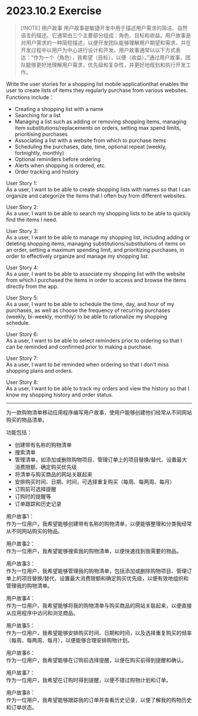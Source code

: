 # 2023.10.2 Exercise

> [!NOTE] 用户故事
> 用户故事是敏捷开发中用于描述用户需求的简洁、自然语言的描述。它通常由三个主要部分组成：角色、目标和收益。用户故事是对用户需求的一种简短描述，以便开发团队能够理解用户期望和需求，并在开发过程中以用户为中心进行设计和开发。用户故事通常以以下方式表达：“作为一个（角色），我希望（目标），以便（收益）。”通过用户故事，团队能够更好地理解用户需求，优先级和复杂性，并更好地规划和执行开发工作。

Write the user stories for a shopping list mobile applicationthat enables the user to create lists of items they regularly purchase from various websites.
Functions include：
- Creating a shopping list with a name
- Searching for a list
- Managing a list such as adding or removing shopping items, managing item substitutions/replacements on orders, setting max spend limits, prioritising purchases
- Associating a list with a website from which to purchase items
- Scheduling the purchases, date, time, optional repeat (weekly, fortnightly, monthly)
- Optional reminders before ordering
- Alerts when shopping is ordered, etc. 
- Order tracking and history

User Story 1:  
As a user, I want to be able to create shopping lists with names so that I can organize and categorize the items that I often buy from different websites.  
  
User Story 2:  
As a user, I want to be able to search my shopping lists to be able to quickly find the items I need.  
  
User Story 3:  
As a user, I want to be able to manage my shopping list, including adding or deleting shopping items, managing substitutions/substitutions of items on an order, setting a maximum spending limit, and prioritizing purchases, in order to effectively organize and manage my shopping list.  
  
User Story 4:  
As a user, I want to be able to associate my shopping list with the website from which I purchased the items in order to access and browse the items directly from the app.  
  
User Story 5:  
As a user, I want to be able to schedule the time, day, and hour of my purchases, as well as choose the frequency of recurring purchases (weekly, bi-weekly, monthly) to be able to rationalize my shopping schedule.  
  
User Story 6:  
As a user, I want to be able to select reminders prior to ordering so that I can be reminded and confirmed prior to making a purchase.  
  
User Story 7:  
As a user, I want to be reminded when ordering so that I don't miss shopping plans and orders.  
  
User Story 8:  
As a user, I want to be able to track my orders and view the history so that I know my shopping history and order status.  
  

---

为一款购物清单移动应用程序编写用户故事，使用户能够创建他们经常从不同网站购买的物品清单。

功能包括：
- 创建带有名称的购物清单
- 搜索清单
- 管理清单，如添加或删除购物项目、管理订单上的项目替换/替代、设置最大消费限额、确定购买优先级
- 将清单与购买商品的网站关联起来
- 安排购买时间、日期、时间，可选择重复购买（每周、每两周、每月）
- 订购前可选择提醒
- 订购时的提醒等 
- 订单跟踪和历史记录

用户故事1：  
作为一位用户，我希望能够创建带有名称的购物清单，以便能够整理和分类我经常从不同网站购买的物品。

用户故事2：  
作为一位用户，我希望能够搜索我的购物清单，以便快速找到我需要的物品。

用户故事3：  
作为一位用户，我希望能够管理我的购物清单，包括添加或删除购物项目、管理订单上的项目替换/替代、设置最大消费限额和确定购买优先级，以便有效地组织和管理我的购物清单。

用户故事4：  
作为一位用户，我希望能够将我的购物清单与购买商品的网站关联起来，以便直接从应用程序中访问和浏览商品。

用户故事5：  
作为一位用户，我希望能够安排购买时间、日期和时间，以及选择重复购买的频率（每周、每两周、每月），以便能够合理安排购物计划。

用户故事6：  
作为一位用户，我希望能够在订购前选择提醒，以便在购买前得到提醒和确认。

用户故事7：  
作为一位用户，我希望在订购时得到提醒，以便不错过购物计划和订单。

用户故事8：  
作为一位用户，我希望能够跟踪我的订单并查看历史记录，以便了解我的购物历史和订单状态。